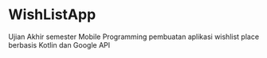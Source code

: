 # WishListApp
Ujian Akhir semester Mobile Programming pembuatan aplikasi wishlist place berbasis Kotlin dan Google API

